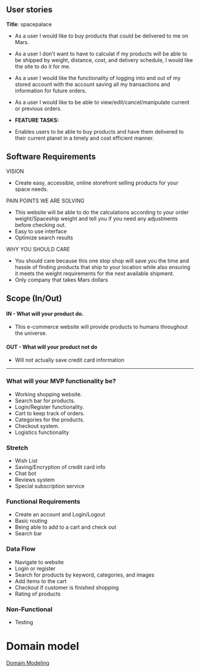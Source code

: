 
## User stories

**Title**: spacepalace
- As a user I would like to buy products that could be delivered to me on Mars.
- As a user I don't want to have to calculat if my products will be able to be shipped by weight, distance, cost, and delivery schedule, I would like the site to do it for me.
- As a user I would like the functionality of logging into and out of my stored account with the account saving all my transactions and information for future orders.
- As a user I would like to be able to view/edit/cancel/manipulate current or previous orders.

- **FEATURE TASKS:**
-  Enables users to be able to buy products and have them delivered to their current planet in a timely and cost efficient manner.
    
## Software Requirements
VISION
- Create easy, accessible, online storefront selling products for your space needs.

PAIN POINTS WE ARE SOLVING
- This website will be able to do the calculations according to your order weight/Spaceship weight and tell you if you need any adjustments before checking out.
- Easy to use interface
- Optimize search results
  
WHY YOU SHOULD CARE
- You should care because this one stop shop will save you the time and hassle of finding products that ship to your location while also ensuring it meets the weight requirements for the next available shipment.
- Only company that takes Mars dollars

## Scope (In/Out)
#### IN - What will your product do.
- This e-commerce website will provide products to humans throughout the universe. 

#### OUT - What will your product not do
- Will not actually save credit card information 
------------------
### What will your MVP functionality be?
- Working shopping website.
- Search bar for products.
- Login/Register functionality.
- Cart to keep track of orders.
- Categories for the products.
- Checkout system.
- Logistics functionality

### Stretch 
- Wish List
- Saving/Encryption of credit card info
- Chat bot 
- Reviews system
- Special subscription service
### Functional Requirements 
- Create an account and Login/Logout
- Basic routing
- Being able to add to a cart and check out
- Search bar

### Data Flow  
- Navigate to website
- Login or register
- Search for products by keyword, categories, and images 
- Add items to the cart
- Checkout if customer is finished shopping
- Rating of products

### Non-Functional
- Testing 

# Domain model

[Domain Modeling](./spacepalace.jpg)

